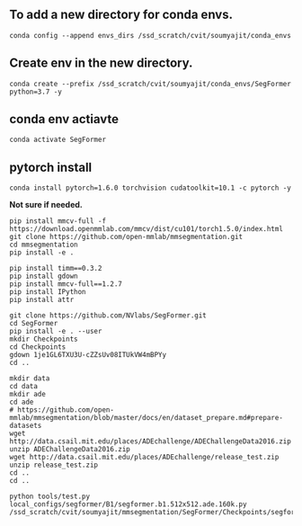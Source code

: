 ## To add a new directory for conda envs.
```
conda config --append envs_dirs /ssd_scratch/cvit/soumyajit/conda_envs
```
## Create env in the new directory.
```
conda create --prefix /ssd_scratch/cvit/soumyajit/conda_envs/SegFormer python=3.7 -y
```
## conda env actiavte
```
conda activate SegFormer
```
## pytorch install
```
conda install pytorch=1.6.0 torchvision cudatoolkit=10.1 -c pytorch -y
```

**Not sure if needed.**
```
pip install mmcv-full -f https://download.openmmlab.com/mmcv/dist/cu101/torch1.5.0/index.html
git clone https://github.com/open-mmlab/mmsegmentation.git
cd mmsegmentation
pip install -e .
```

```
pip install timm==0.3.2
pip install gdown
pip install mmcv-full==1.2.7
pip install IPython
pip install attr
```

```
git clone https://github.com/NVlabs/SegFormer.git
cd SegFormer
pip install -e . --user
mkdir Checkpoints
cd Checkpoints
gdown 1je1GL6TXU3U-cZZsUv08ITUkVW4mBPYy
cd ..
```
```
mkdir data
cd data
mkdir ade
cd ade
# https://github.com/open-mmlab/mmsegmentation/blob/master/docs/en/dataset_prepare.md#prepare-datasets
wget http://data.csail.mit.edu/places/ADEchallenge/ADEChallengeData2016.zip
unzip ADEChallengeData2016.zip
wget http://data.csail.mit.edu/places/ADEchallenge/release_test.zip
unzip release_test.zip
cd ..
cd ..
```

```
python tools/test.py local_configs/segformer/B1/segformer.b1.512x512.ade.160k.py /ssd_scratch/cvit/soumyajit/mmsegmentation/SegFormer/Checkpoints/segformer.b0.512x512.ade.160k.pth

```





